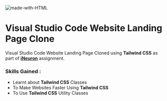 ![made-with-HTML](https://img.shields.io/badge/Made%20with-Tailwind%20%20CSS-blue?style=for-the-badge)

# Visual Studio Code Website Landing Page Clone

Visual Studio Code Website Landing Page Cloned using **Tailwind CSS** as part of **[iNeuron](https://ineuron.ai/ "iNeuron")** assignment.

### Skills Gained :

-   Learnt about **Tailwind CSS** Classes
-   To Make Websites Faster Using **Tailwind CSS**
-   To Use **Tailwind CSS** Utility Classes
